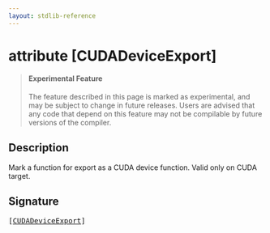 ```yaml
---
layout: stdlib-reference
---
```


# attribute [CUDADeviceExport]

> #### Experimental Feature
> The feature described in this page is marked as experimental, and may be subject to change in future releases.
> Users are advised that any code that depend on this feature may not be compilable by future versions of the compiler.

## Description

Mark a function for export as a CUDA device function. Valid only on CUDA target.


## Signature

<pre>
[<a href="cudadeviceexport-01234a.html">CUDADeviceExport</a>]
</pre>

